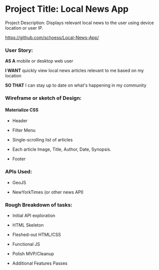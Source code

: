 # Project Title: Local News App

Project Description: Displays relevant local news to the user using device location or user IP.

https://github.com/schoess/Local-News-App/

### User Story:

**AS A** mobile or desktop web user

**I WANT** quickly view local news articles relevant to me based on my location

**SO THAT** I can stay up to date on what's happening in my community

### Wireframe or sketch of Design:

#### Materialize CSS

* Header

* Filter Menu

* Single-scrolling list of articles

* Each article Image, Title, Author, Date, Synopsis.

* Footer

### APIs Used:

* GeoJS

* NewYorkTimes (or other news API)

### Rough Breakdown of tasks:

* Initial API exploration

* HTML Skeleton

* Fleshed-out HTML/CSS

* Functional JS

* Polish MVP/Cleanup

* Additional Features Passes
